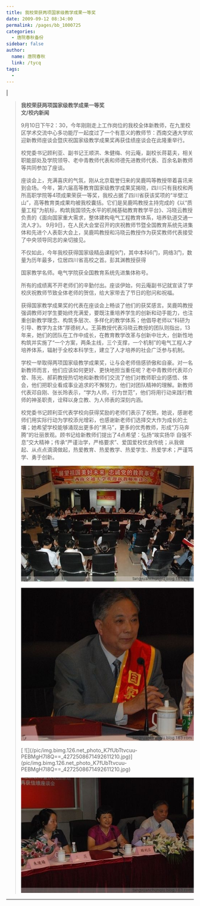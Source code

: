 ```yaml
---
title: 我校荣获两项国家级教学成果一等奖
date: 2009-09-12 08:34:00
permalink: /pages/bb_1000725
categories: 
  - 唐院春秋备份
sidebar: false
author: 
  name: 唐院春秋
  link: /tycq
tags: 
  - 
---
```


|

> **我校荣获两项国家级教学成果一等奖  
>  文/校内新闻**
>
>
> 9月10日下午2：30，今年刚刚走上工作岗位的我校全体新教师，在九里校区学术交流中心多功能厅一起度过了一个有意义的教师节：西南交通大学欢迎新教师座谈会暨庆祝国家级教学成果奖再获佳绩座谈会在此隆重举行。
>
> 校党委书记顾利亚、副书记王顺洪、朱健梅、何云庵，副校长蒋葛夫，相关职能部处及学院领导、老中青教师代表和师德先进教师代表、百余名新教师等共同参加了座谈。
>
>
> 座谈会上，充满喜庆的气氛，刚从北京载誉归来的吴鹿鸣等教授带着喜讯来到会场。今年，第六届高等教育国家级教学成果奖揭晓，四川只有我校和两所高职学院等4项成果荣获一等奖，我校占据了四川省获该奖项的“半壁江山”，高等教育类成果均被我校囊括。它们是吴鹿鸣教授主持完成的《以“质量工程”为航标，构筑我国领先水平的机械基础教育教学平台》、冯晓云教授负责的《面向国家重大需求，整体建构电气工程教育体系，培养轨道交通一流人才》。
> 9月9日，在人民大会堂召开的庆祝教师节暨全国教育系统先进集体和先进个人表彰大会上，吴鹿鸣教授和冯晓云教授作为获奖教师代表接受了中央领导同志的亲切接见。
>
> 不仅如此，今年我校获得国家级精品课程9门，其中本科6门，网络3门，数量为历年最多，位居四川省高校之首。彭其渊教授获得
>
> 国家教学名师。电气学院获全国教育系统先进集体称号。
>
> 所有的成绩离不开老师们的辛勤付出。座谈伊始，何云庵副书记就宣读了学校庆祝教师节致全体老师的贺信，给大家带去了节日的慰问和祝福。
>
>
> 获得国家教学成果奖的代表在座谈会上畅谈了他们的获奖感言。吴鹿鸣教授强调教师对学生要始终充满爱，要既注重培养学生的创新和动手能力，也注重创新教学理念、构筑多层次、多样化的教学体系；他倡导老师以“科研为引导、教学为主体”厚德树人。王英教授代表冯晓云教授的团队则指出，13年来，她们的团队在工作中成长，在教育教学改革与创新中壮大，创新性地构筑并实施了“一个方案，两条主线，三个支撑，一个机制”的电气工程人才培养体系，辐射于全校本科学生，建立了人才培养的社会广泛参与机制。
>
>
> 学校一举取得两项国家级教学成果奖，让与会老师倍感骄傲和自豪。对一名新教师而言，他们应该如何更好、更快地担当重任呢？老中青教师代表邓介曾、陈光、郝莉教授热切地和新教师们交流了他们对教师职业的感悟、体会，他们把职业看成事业追求的不懈努力，他们对团队精神的理解。新教师代表邓自刚、张长玲表示，“学为人师，行为世范”，他们将用行动来践行教师的神圣职责，诠释以身立教、为人师表的深刻内涵。
>
>
> 校党委书记顾利亚代表学校向获得奖励的老师们表示了祝贺。她说，感谢老师们用实际行动为学校添光增彩，也感谢新老师们选择交大作为成长的土壤；她希望学校能够涌现出更多的“黑马”，更多的优秀教师，形成“万马奔腾”的壮丽景观。顾书记给新教师们提出了4点希望：弘扬“竢实扬华
> 自强不息”交大精神；传承“严谨治学，严格要求”、爱国爱校优良传统；从我做起、从点点滴滴做起，热爱教育、热爱教学、热爱学生、热爱学术；严谨笃学、勇于创新。
>
> [
> ![](/pic/img.bimg.126.net_photo__erSIX9ry7kc4Qs_1NENVQ==_4272508671492611188.jpg)](pic/img.bimg.126.net_photo__erSIX9ry7kc4Qs_1NENVQ==_4272508671492611188.jpg)
>
> [
> ![](/pic/img.bimg.126.net_photo_ADfxaAodvWFfbR_c4LBgxA==_4272508671492611191.jpg)](pic/img.bimg.126.net_photo_ADfxaAodvWFfbR_c4LBgxA==_4272508671492611191.jpg)
>
> [ ![](/pic/img.bimg.126.net_photo_K7fUbTtvcuu-
> PEBMgH7I8Q==_4272508671492611210.jpg)](pic/img.bimg.126.net_photo_K7fUbTtvcuu-
> PEBMgH7I8Q==_4272508671492611210.jpg)
>
> [
> ![](/pic/img.bimg.126.net_photo_uJrcQ6Di2iMRIjqXSaBsNA==_4272508671492611212.jpg)](pic/img.bimg.126.net_photo_uJrcQ6Di2iMRIjqXSaBsNA==_4272508671492611212.jpg)  
  
---